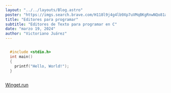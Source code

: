 ```yaml
---
layout: "../../layouts/Blog.astro"
poster: "https://imgs.search.brave.com/H118l9j4g4lb9Xp7uVMqBKgRnwNQo81a4UUxjOqHAII/rs:fit:860:0:0/g:ce/aHR0cHM6Ly9pLmVt/ZXpldGEuY29tL3dl/YmxvZy9lZGl0b3Jl/cy1wYXJhLXByb2dy/YW1hci9lZGl0b3Jl/cy1wYXJhLXByb2dy/YW1hci5qcGc"
title: "Editores para programar"
subtitle: "Editores de Texto para programar en C"
date: "marzo 19, 2024"
author: "Victoriano Juárez"
---
```


```c

  #include <stdio.h>
  int main()
  {
    printf("Hello, World!");
  }



```

[Winget.run](https://winget.run/)
